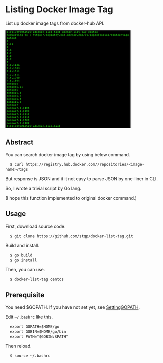 # Listing Docker Image Tag
List up docker image tags from docker-hub API.

<img src="doc/usage.png" width="400">

## Abstract
You can search docker image tag by using below command.

      $ curl https://registry.hub.docker.com//repositories/<image-name>/tags

But response is JSON and it it not easy to parse JSON by one-liner in CLI.

So, I wrote a trivial script by Go lang.


(I hope this function implemented to original docker command.)

## Usage
First, download source code.

      $ git clone https://github.com/stqp/docker-list-tag.git

Build and install.

      $ go build
      $ go install

Then, you can use.

      $ docker-list-tag centos

## Prerequisite

You need $GOPATH. If you have not set yet, see [SettingGOPATH](https://github.com/ang/go/wiki/SettingGOPATH).


Edit `~/.bashrc` like this.

      export GOPATH=$HOME/go
      export GOBIN=$HOME/go/bin
      export PATH="$GOBIN:$PATH"

Then reload.

      $ source ~/.bashrc


